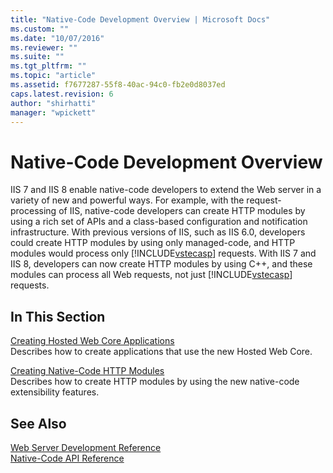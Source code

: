 ```yaml
---
title: "Native-Code Development Overview | Microsoft Docs"
ms.custom: ""
ms.date: "10/07/2016"
ms.reviewer: ""
ms.suite: ""
ms.tgt_pltfrm: ""
ms.topic: "article"
ms.assetid: f7677287-55f8-40ac-94c0-fb2e0d8037ed
caps.latest.revision: 6
author: "shirhatti"
manager: "wpickett"
---
```

# Native-Code Development Overview
IIS 7 and IIS 8 enable native-code developers to extend the Web server in a variety of new and powerful ways. For example, with the request-processing of IIS, native-code developers can create HTTP modules by using a rich set of APIs and a class-based configuration and notification infrastructure. With previous versions of IIS, such as IIS 6.0, developers could create HTTP modules by using only managed-code, and HTTP modules would process only [!INCLUDE[vstecasp](../../../wmi-provider/includes/vstecasp-md.md)] requests. With IIS 7 and IIS 8, developers can now create HTTP modules by using C++, and these modules can process all Web requests, not just [!INCLUDE[vstecasp](../../../wmi-provider/includes/vstecasp-md.md)] requests.  
  
## In This Section  
 [Creating Hosted Web Core Applications](../../../webdevelopment-reference\native-code-development-overview\native-code-dev-overview/creating-hosted-web-core-applications.md)  
 Describes how to create applications that use the new Hosted Web Core.  
  
 [Creating Native-Code HTTP Modules](../../../webdevelopment-reference\native-code-development-overview\native-code-dev-overview/creating-native-code-http-modules.md)  
 Describes how to create HTTP modules by using the new native-code extensibility features.  
  
## See Also  
 [Web Server Development Reference](../Topic/Web%20Server%20Development%20Reference.md)   
 [Native-Code API Reference](../../../webdevelopment-reference\native-code-api\webdev-native-api-reference/native-code-api-reference.md)